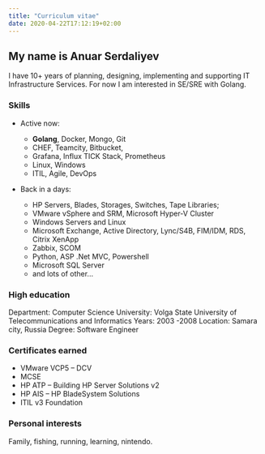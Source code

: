 ```yaml
---
title: "Curriculum vitae"
date: 2020-04-22T17:12:19+02:00
---
```


## My name is Anuar Serdaliyev

I have 10+ years of planning, designing, implementing and supporting IT Infrastructure Services.
For now I am interested in SE/SRE with Golang.

### Skills
* Active now: 
    * **Golang**, Docker, Mongo, Git
    * CHEF, Teamcity, Bitbucket,
    * Grafana, Influx TICK Stack, Prometheus
    * Linux, Windows
    * ITIL, Agile, DevOps

* Back in a days: 
    * HP Servers, Blades, Storages, Switches, Tape Libraries;
    * VMware vSphere and SRM, Microsoft Hyper-V Cluster 
    * Windows Servers and Linux
    * Microsoft Exchange, Active Directory, Lync/S4B, FIM/IDM, RDS, Citrix XenApp
    * Zabbix, SCOM
    * Python, ASP .Net MVC, Powershell
    * Microsoft SQL Server
    * and lots of other...

### High education
Department: Computer Science
University: Volga State University of Telecommunications and Informatics
Years: 2003 -2008
Location: Samara city, Russia
Degree: Software Engineer

### Certificates earned
* VMware VCP5 – DCV
* MCSE
* HP ATP – Building HP Server Solutions v2
* HP AIS – HP BladeSystem Solutions
* ITIL v3 Foundation

### Personal interests
Family, fishing, running, learning, nintendo.